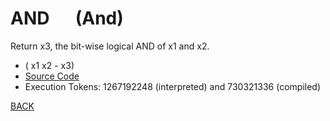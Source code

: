 # AND &emsp; (And)
Return x3, the bit-wise logical AND of x1 and x2.
* ( x1 x2 - x3)
* [Source Code](../words/core/And.cs)
* Execution Tokens: 1267192248 (interpreted) and 730321336 (compiled)


[BACK](builtins.md#And)
